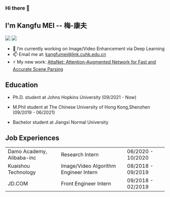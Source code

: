 ### Hi there 👋

<!--
**MKFMIKU/MKFMIKU** is a ✨ _special_ ✨ repository because its `README.md` (this file) appears on your GitHub profile.

Here are some ideas to get you started:

- 🔭 I’m currently working on ...
- 🌱 I’m currently learning ...
- 👯 I’m looking to collaborate on ...
- 🤔 I’m looking for help with ...
- 💬 Ask me about ...
- 📫 How to reach me: ...
- 😄 Pronouns: ...
- ⚡ Fun fact: ...
-->


## I'm Kangfu MEI -- 梅-康夫
[![](https://img.shields.io/badge/Connect-Linkedin-0077b5)](https://www.linkedin.com/in/mkfmiku/)
[![](https://img.shields.io/badge/Research-GoogleScholar-888888)](https://scholar.google.com/citations?user=e_nu_TIAAAAJ&hl=en)
- 🔭  I’m currently working on Image/Video Enhancement via Deep Learning
- 📫  Email me at: kangfumei@link.cuhk.edu.cn
- ⚡  My new work: [AttaNet: Attention-Augmented Network for Fast and Accurate Scene Parsing](https://arxiv.org/abs/2103.05930)

## Education

- Ph.D. student at Johns Hopkins University (09/2021 - Now)

- M.Phil student at The Chinese University of Hong Kong,Shenzhen (09/2019 - 06/2021)

- Bachelor student at Jiangxi Normal University


## Job Experiences

||||
|:--|:--|:--|
|Damo Academy, Alibaba-inc| Research Intern|06/2020 - 10/2020|
|Kuaishou Technology| Image/Video Algorithm Engineer Intern |08/2018 - 09/2019|
|JD.COM|Front Engineer Intern|09/2018 - 02/2019|
